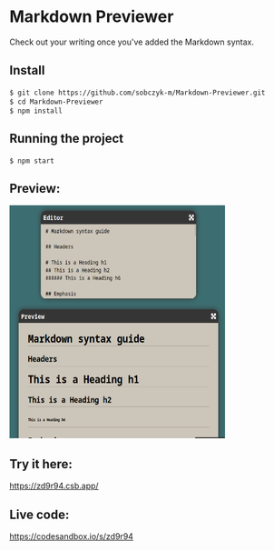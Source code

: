 # Markdown Previewer

Check out your writing once you've added the Markdown syntax.

## Install

    $ git clone https://github.com/sobczyk-m/Markdown-Previewer.git
    $ cd Markdown-Previewer
    $ npm install

## Running the project

    $ npm start

## Preview:

<img alt="Markdown-Previewer.png" height="410" src="Markdown-Previewer.png" width="380"/>

## Try it here:

https://zd9r94.csb.app/

## Live code:

https://codesandbox.io/s/zd9r94